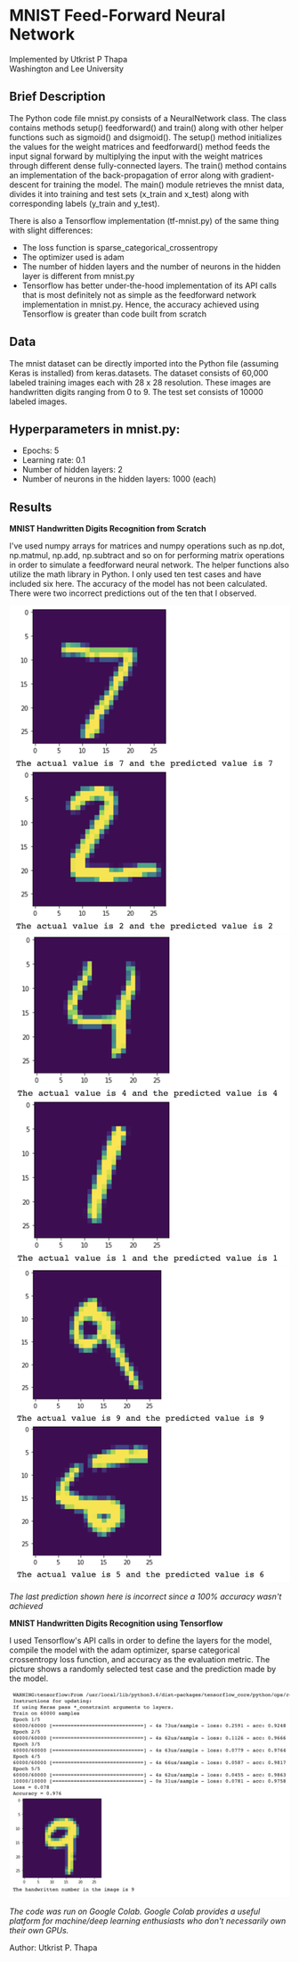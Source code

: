 # MNIST Feed-Forward Neural Network 

Implemented by Utkrist P Thapa  
Washington and Lee University 

## Brief Description 
The Python code file mnist.py consists of a NeuralNetwork class. The class contains methods setup() feedforward() and train() along with other helper functions such as sigmoid() and dsigmoid(). The setup() method initializes the values for the weight matrices and feedforward() method feeds the input signal forward by multiplying the input with the weight matrices through different dense fully-connected layers. The train() method contains an implementation of the back-propagation of error along with gradient-descent for training the model. The main() module retrieves the mnist data, divides it into training and test sets (x_train and x_test) along with corresponding labels (y_train and y_test). 

There is also a Tensorflow implementation (tf-mnist.py) of the same thing with slight differences: 
  - The loss function is sparse_categorical_crossentropy
  - The optimizer used is adam
  - The number of hidden layers and the number of neurons in the hidden layer is different from mnist.py
  - Tensorflow has better under-the-hood implementation of its API calls that is most definitely not as simple as the   feedforward network implementation in mnist.py. Hence, the accuracy achieved using Tensorflow is greater than code built from scratch
  
## Data
The mnist dataset can be directly imported into the Python file (assuming Keras is installed) from keras.datasets. The dataset consists of 60,000 labeled training images each with 28 x 28 resolution. These images are handwritten digits ranging from 0 to 9. The test set consists of 10000 labeled images. 

## Hyperparameters in mnist.py: 
  - Epochs: 5
  - Learning rate: 0.1 
  - Number of hidden layers: 2
  - Number of neurons in the hidden layers: 1000 (each)
  
## Results 

**MNIST Handwritten Digits Recognition from Scratch**

I've used numpy arrays for matrices and numpy operations such as np.dot, np.matmul, np.add, np.subtract and so on for performing matrix operations in order to simulate a feedforward neural network. The helper functions also utilize the math library in Python.
I only used ten test cases and have included six here. The accuracy of the model has not been calculated. There were two incorrect predictions out of the ten that I observed. 

![mnist1](https://raw.githubusercontent.com/7122indigogondolier/mnist-ffnn/master/mnist1.png)
![mnist2](https://raw.githubusercontent.com/7122indigogondolier/mnist-ffnn/master/mnist2.png)
![mnist3](https://raw.githubusercontent.com/7122indigogondolier/mnist-ffnn/master/mnist3.png)

*The last prediction shown here is incorrect since a 100% accuracy wasn't achieved* 

**MNIST Handwritten Digits Recognition using Tensorflow**

I used Tensorflow's API calls in order to define the layers for the model, compile the model with the adam optimizer, sparse categorical crossentropy loss function, and accuracy as the evaluation metric. The picture shows a randomly selected test case and the prediction made by the model. 

![mnist4](https://raw.githubusercontent.com/7122indigogondolier/mnist-ffnn/master/mnist4.png)

*The code was run on Google Colab. Google Colab provides a useful platform for machine/deep learning enthusiasts who don't necessarily own their own GPUs.*

Author: Utkrist P. Thapa 




